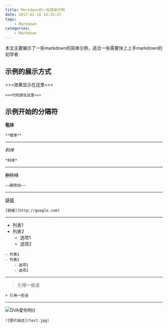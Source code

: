 ```yaml
---
title: Markdwon的一些简单示例
date: 2017-02-16 14:33:57
tags:
    - Markdown
categories:
    - Markdown
---
```


本文主要展示了一些markdown的简单示例，适合一些需要快上上手markdown的初学者

<!--more-->

## 示例的展示方式

\>>>效果显示在这里<<<
```
>>>代码放在这里<<<
```
## 示例开始的分隔符
**粗体**
```
**粗体**
```
---
*斜体*
```
*斜体*
```
---
~~删除线~~
```
~~删除线~~
```
---
[链接](http://google.com)
```
[链接](http://google.com)
```
---
- 列表1
- 列表2
    - 选项1
    - 选项2
```
- 列表1
- 列表2
    - 选项1
    - 选项2
```
---
> 引用一些话

```
> 引用一些话
```
---
![DVA爱你哟](test.jpg)()
```
![图片描述](test.jpg)
```


